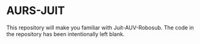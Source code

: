 # AURS-JUIT
This repository will make you familiar with Juit-AUV-Robosub. The code in the repository has been intentionally left blank.
